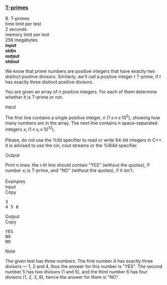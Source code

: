 <h3><a href="https://codeforces.com/contest/230/problem/B" target="_blank" rel="noopener noreferrer">T-primes</a></h3>
<div class="header"><div class="title">B. T-primes</div><div class="time-limit"><div class="property-title">time limit per test</div>2 seconds</div><div class="memory-limit"><div class="property-title">memory limit per test</div>256 megabytes</div><div class="input-file input-standard" style="font-weight: bold"><div class="property-title">input</div>stdin</div><div class="output-file output-standard" style="font-weight: bold"><div class="property-title">output</div>stdout</div></div><div><p>We know that prime numbers are positive integers that have exactly two distinct positive divisors. Similarly, we'll call a positive integer <span class="tex-span"><i>t</i></span> <span class="tex-font-style-underline">Т-prime</span>, if <span class="tex-span"><i>t</i></span> has exactly three distinct positive divisors.</p><p>You are given an array of <span class="tex-span"><i>n</i></span> positive integers. For each of them determine whether it is Т-prime or not.</p></div><div class="input-specification"><div class="section-title">Input</div><p>The first line contains a single positive integer, <span class="tex-span"><i>n</i></span> (<span class="tex-span">1 ≤ <i>n</i> ≤ 10<sup class="upper-index">5</sup></span>), showing how many numbers are in the array. The next line contains <span class="tex-span"><i>n</i></span> space-separated integers <span class="tex-span"><i>x</i><sub class="lower-index"><i>i</i></sub></span> (<span class="tex-span">1 ≤ <i>x</i><sub class="lower-index"><i>i</i></sub> ≤ 10<sup class="upper-index">12</sup></span>).</p><p>Please, do not use the <span class="tex-font-style-tt">%lld</span> specifier to read or write 64-bit integers in С++. It is advised to use the <span class="tex-font-style-tt">cin</span>, <span class="tex-font-style-tt">cout</span> streams or the <span class="tex-font-style-tt">%I64d</span> specifier.</p></div><div class="output-specification"><div class="section-title">Output</div><p>Print <span class="tex-span"><i>n</i></span> lines: the <span class="tex-span"><i>i</i></span>-th line should contain "<span class="tex-font-style-tt">YES</span>" (without the quotes), if number <span class="tex-span"><i>x</i><sub class="lower-index"><i>i</i></sub></span> is Т-prime, and "<span class="tex-font-style-tt">NO</span>" (without the quotes), if it isn't.</p></div><div class="sample-tests"><div class="section-title">Examples</div><div class="sample-test"><div class="input"><div class="title">Input<div title="Copy" data-clipboard-target="#id003425390602986882" id="id006795805675924615" class="input-output-copier">Copy</div></div><pre id="id003425390602986882">3<br>4 5 6<br></pre></div><div class="output"><div class="title">Output<div title="Copy" data-clipboard-target="#id00559114391643091" id="id0024910499021582944" class="input-output-copier">Copy</div></div><pre id="id00559114391643091">YES<br>NO<br>NO<br></pre></div></div></div><div class="note"><div class="section-title">Note</div><p>The given test has three numbers. The first number 4 has exactly three divisors — 1, 2 and 4, thus the answer for this number is "<span class="tex-font-style-tt">YES</span>". The second number 5 has two divisors (1 and 5), and the third number 6 has four divisors (1, 2, 3, 6), hence the answer for them is "<span class="tex-font-style-tt">NO</span>".</p></div>